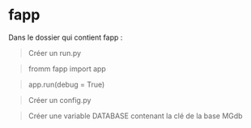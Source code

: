 # fapp

Dans le dossier qui contient fapp :
> Créer un run.py

  > fromm fapp import app
  
  > app.run(debug = True)

> Créer un config.py

  > Créer une variable DATABASE contenant la clé de la base MGdb
